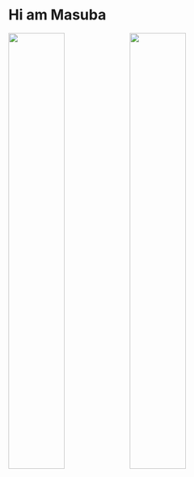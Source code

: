 # Hi am Masuba 

<img align="left" width="47%" src="https://github-readme-stats.vercel.app/api?username=0771210855&show_icons=true&theme=radical"/>
<img align="left" width="47%" src="https://github-readme-stats.vercel.app/api/top-langs/?username=0771210855&layout=compact"/>
